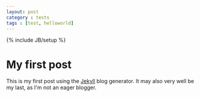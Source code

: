 ```yaml
---
layout: post
category : tests
tags : [test, helloworld]
---
```

{% include JB/setup %}

# My first post
This is my first post using the [Jekyll](http://jekyllrb.com/) blog generator.
It may also very well be my last, as I'm not an eager blogger.


